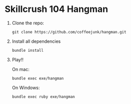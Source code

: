 # Skillcrush 104 Hangman

1. Clone the repo:
    ```
    git clone https://github.com/coffeejunk/hangman.git
    ```
2. Install all dependencies
    ```
    bundle install
    ```
3. Play!!

    On mac:
    ```
    bundle exec exe/hangman
    ```
    On Windows:
    ``` 
    bundle exec ruby exe/hangman
